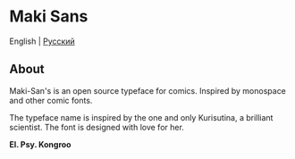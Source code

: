 # Maki Sans
English | [Русский](readme-ru_RU.md)

## About
Maki-San's is an open source typeface for comics. Inspired by monospace and other comic fonts. 

The typeface name is inspired by the one and only Kurisutina, a brilliant scientist. The font is designed with love for her. 

__El. Psy. Kongroo__
